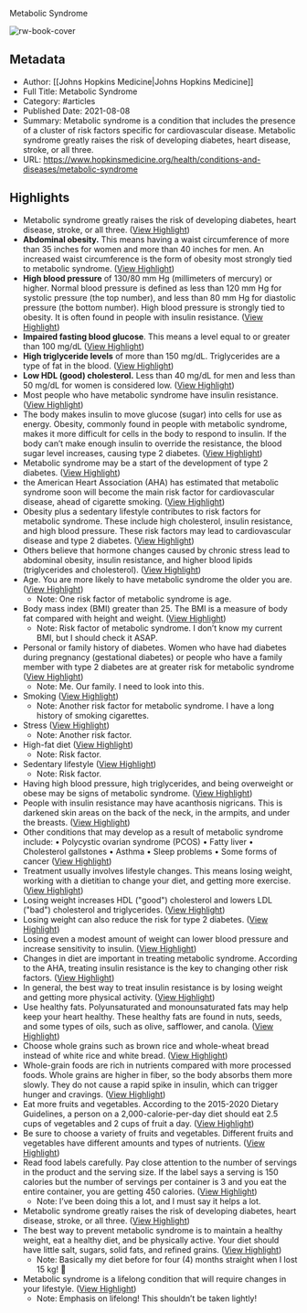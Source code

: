 Metabolic Syndrome

![rw-book-cover](https://www.hopkinsmedicine.org/-/media/feature/noimageavailable.ashx)

## Metadata
- Author: [[Johns Hopkins Medicine|Johns Hopkins Medicine]]
- Full Title: Metabolic Syndrome
- Category: #articles
- Published Date: 2021-08-08
- Summary: Metabolic syndrome is a condition that includes the presence of a cluster of risk factors specific for cardiovascular disease. Metabolic syndrome greatly raises the risk of developing diabetes, heart disease, stroke, or all three.
- URL: https://www.hopkinsmedicine.org/health/conditions-and-diseases/metabolic-syndrome

## Highlights
- Metabolic syndrome greatly raises the risk of developing diabetes, heart disease, stroke, or all three. ([View Highlight](https://read.readwise.io/read/01h2avvh7a6esz7xjwqx526ecd))
- **Abdominal obesity.** This means having a waist circumference of more than 35 inches for women and more than 40 inches for men. An increased waist circumference is the form of obesity most strongly tied to metabolic syndrome. ([View Highlight](https://read.readwise.io/read/01h2avw4ysq5d7rdayp0456v45))
- **High blood pressure** of 130/80 mm Hg (millimeters of mercury) or higher. Normal blood pressure is defined as less than 120 mm Hg for systolic pressure (the top number), and less than 80 mm Hg for diastolic pressure (the bottom number). High blood pressure is strongly tied to obesity. It is often found in people with insulin resistance. ([View Highlight](https://read.readwise.io/read/01h2avwnnpz2g3nrn5qvhe048n))
- **Impaired fasting blood glucose**. This means a level equal to or greater than 100 mg/dL ([View Highlight](https://read.readwise.io/read/01h2avwwyz9vd4qtmbw6wnzeqb))
- **High triglyceride levels** of more than 150 mg/dL. Triglycerides are a type of fat in the blood. ([View Highlight](https://read.readwise.io/read/01h2avx3p1nagdagdq7eqqeybk))
- **Low HDL (good) cholesterol.** Less than 40 mg/dL for men and less than 50 mg/dL for women is considered low. ([View Highlight](https://read.readwise.io/read/01h2avxcn8zyejzv4vmja48ttn))
- Most people who have metabolic syndrome have insulin resistance. ([View Highlight](https://read.readwise.io/read/01h2aw1zjzsrgxv1sj9c47d3rb))
- The body makes insulin to move glucose (sugar) into cells for use as energy. Obesity, commonly found in people with metabolic syndrome, makes it more difficult for cells in the body to respond to insulin. If the body can’t make enough insulin to override the resistance, the blood sugar level increases, causing type 2 diabetes. ([View Highlight](https://read.readwise.io/read/01h2aw3gvsbtgn2hq944nsvn8p))
- Metabolic syndrome may be a start of the development of type 2 diabetes. ([View Highlight](https://read.readwise.io/read/01h2aw3qy7n84wc6fpr8s5zrss))
- the American Heart Association (AHA) has estimated that metabolic syndrome soon will become the main risk factor for cardiovascular disease, ahead of cigarette smoking. ([View Highlight](https://read.readwise.io/read/01h2aw5rkdtqjtn76wx1nq93qq))
- Obesity plus a sedentary lifestyle contributes to risk factors for metabolic syndrome. These include high cholesterol, insulin resistance, and high blood pressure. These risk factors may lead to cardiovascular disease and type 2 diabetes. ([View Highlight](https://read.readwise.io/read/01h2aw75hc7v5rjja57vcyp2ha))
- Others believe that hormone changes caused by chronic stress lead to abdominal obesity, insulin resistance, and higher blood lipids (triglycerides and cholesterol). ([View Highlight](https://read.readwise.io/read/01h2aw7vkkp64k49a9qb6kzq0y))
- Age. You are more likely to have metabolic syndrome the older you are. ([View Highlight](https://read.readwise.io/read/01h2aw8zw2jtx3g6agtzh9pten))
    - Note: One risk factor of metabolic syndrome is age.
- Body mass index (BMI) greater than 25. The BMI is a measure of body fat compared with height and weight. ([View Highlight](https://read.readwise.io/read/01h2aw9cp34k82xtdr6yrs81tn))
    - Note: Risk factor of metabolic syndrome. I don’t know my current BMI, but I should check it ASAP.
- Personal or family history of diabetes. Women who have had diabetes during pregnancy (gestational diabetes) or people who have a family member with type 2 diabetes are at greater risk for metabolic syndrome ([View Highlight](https://read.readwise.io/read/01h2awbwdvz5kqgx1m4f84atg9))
    - Note: Me. Our family. I need to look into this.
- Smoking ([View Highlight](https://read.readwise.io/read/01h2awcdrbm43q7m5zc2dp1eja))
    - Note: Another risk factor for metabolic syndrome. I have a long history of smoking cigarettes.
- Stress ([View Highlight](https://read.readwise.io/read/01h2awda52gtxtgqf7g6sberg6))
    - Note: Another risk factor.
- High-fat diet ([View Highlight](https://read.readwise.io/read/01h2awddam7ewpew9pm3ctkgmc))
    - Note: Risk factor.
- Sedentary lifestyle ([View Highlight](https://read.readwise.io/read/01h2awdhcxhw8xedqtdmvkvw7p))
    - Note: Risk factor.
- Having high blood pressure, high triglycerides, and being overweight or obese may be signs of metabolic syndrome. ([View Highlight](https://read.readwise.io/read/01h2awefr4dxp7rgxkad8s6hmj))
- People with insulin resistance may have acanthosis nigricans. This is darkened skin areas on the back of the neck, in the armpits, and under the breasts. ([View Highlight](https://read.readwise.io/read/01h2awgqrnshjweqbze8q91kc3))
- Other conditions that may develop as a result of metabolic syndrome include:
  • Polycystic ovarian syndrome (PCOS)
  • Fatty liver
  • Cholesterol gallstones
  • Asthma
  • Sleep problems
  • Some forms of cancer ([View Highlight](https://read.readwise.io/read/01h2awn0h617q4esa7arws146y))
- Treatment usually involves lifestyle changes. This means losing weight, working with a dietitian to change your diet, and getting more exercise. ([View Highlight](https://read.readwise.io/read/01h2awnr5agt52gp2c90q7sq2r))
- Losing weight increases HDL ("good") cholesterol and lowers LDL ("bad") cholesterol and triglycerides. ([View Highlight](https://read.readwise.io/read/01h2awp0dshfxspmv34ha54p0a))
- Losing weight can also reduce the risk for type 2 diabetes. ([View Highlight](https://read.readwise.io/read/01h2awp2x6n4p0zgw2svdgtht8))
- Losing even a modest amount of weight can lower blood pressure and increase sensitivity to insulin. ([View Highlight](https://read.readwise.io/read/01h2awph66jpyd2yhz76ddqec9))
- Changes in diet are important in treating metabolic syndrome. According to the AHA, treating insulin resistance is the key to changing other risk factors. ([View Highlight](https://read.readwise.io/read/01h2awt9m46hxb5yyp1btm72cv))
- In general, the best way to treat insulin resistance is by losing weight and getting more physical activity. ([View Highlight](https://read.readwise.io/read/01h2awtdnwz4h3j7wvz36kc5t8))
- Use healthy fats. Polyunsaturated and monounsaturated fats may help keep your heart healthy. These healthy fats are found in nuts, seeds, and some types of oils, such as olive, safflower, and canola. ([View Highlight](https://read.readwise.io/read/01h2awvtp9e32r4crdst64czh4))
- Choose whole grains such as brown rice and whole-wheat bread instead of white rice and white bread. ([View Highlight](https://read.readwise.io/read/01h2aww194gteam3czqt6b407f))
- Whole-grain foods are rich in nutrients compared with more processed foods. Whole grains are higher in fiber, so the body absorbs them more slowly. They do not cause a rapid spike in insulin, which can trigger hunger and cravings. ([View Highlight](https://read.readwise.io/read/01h2awwj9rrv27segk7fj3t0z8))
- Eat more fruits and vegetables. According to the 2015-2020 Dietary Guidelines, a person on a 2,000-calorie-per-day diet should eat 2.5 cups of vegetables and 2 cups of fruit a day. ([View Highlight](https://read.readwise.io/read/01h2awxnbtw4bk8zs95q70tp6h))
- Be sure to choose a variety of fruits and vegetables. Different fruits and vegetables have different amounts and types of nutrients. ([View Highlight](https://read.readwise.io/read/01h2awxyc4n85z6zcmv1aanjy3))
- Read food labels carefully. Pay close attention to the number of servings in the product and the serving size. If the label says a serving is 150 calories but the number of servings per container is 3 and you eat the entire container, you are getting 450 calories. ([View Highlight](https://read.readwise.io/read/01h2awz2vwswmdhhrq0qd1q44w))
    - Note: I’ve been doing this a lot, and I must say it helps a lot.
- Metabolic syndrome greatly raises the risk of developing diabetes, heart disease, stroke, or all three. ([View Highlight](https://read.readwise.io/read/01h2ax1saw777pw4dqsvs36bh0))
- The best way to prevent metabolic syndrome is to maintain a healthy weight, eat a healthy diet, and be physically active. Your diet should have little salt, sugars, solid fats, and refined grains. ([View Highlight](https://read.readwise.io/read/01h2ax20xpk76cs2vj2hx252d7))
    - Note: Basically my diet before for four (4) months straight when I lost 15 kg! 🥹
- Metabolic syndrome is a lifelong condition that will require changes in your lifestyle. ([View Highlight](https://read.readwise.io/read/01h2ax3dnmzkrk9dsp4wf9h7vt))
    - Note: Emphasis on lifelong! This shouldn’t be taken lightly!
